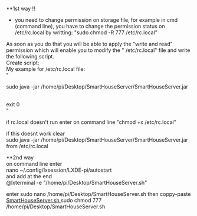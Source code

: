
**1st way !!
- you  need to change permission on storage file, for example in cmd (command line), you have to change the permission status on /etc/rc.local by writting: 
 "sudo chmod -R 777 /etc/rc.local" </br>

As soon as you do that you will be able to apply the "write and read" permission which will enable you to modify the " /etc/rc.local" file and write the following script.
</br>
Create script:</br>
My example for /etc/rc.local file:  </br>
" 

sudo java -jar /home/pi/Desktop/SmartHouseServer/SmartHouseServer.jar</br>

</br>
exit 0</br>
"


if rc.local doesn't run enter on command line "chmod +x /etc/rc.local"

if this doesnt work clear </br>
sudo java -jar /home/pi/Desktop/SmartHouseServer/SmartHouseServer.jar</br>
from /etc/rc.local</br>

**2nd way </br>
on command line enter</br>
nano ~/.config/lxsession/LXDE-pi/autostart</br>
and add at the end </br>
@lxterminal -e "/home/pi/Desktop/SmartHouseServer.sh"</br>

enter sudo nano /home/pi/Desktop/SmartHouseServer.sh
then coppy-paste [SmartHouseServer.sh ](https://github.com/tsoglani/SpeechRaspberrySmartHouse/blob/master/SmartHouseServer.sh)
sudo chmod 777 /home/pi/Desktop/SmartHouseServer.sh

